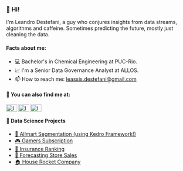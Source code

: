 ### 👋 Hi!

I'm Leandro Destefani, a guy who conjures insights from data streams, algorithms and caffeine. Sometimes predicting the future, mostly just cleaning the data. 

#### Facts about me:

- 💻 Bachelor's in Chemical Engineering at PUC-Rio.
- 📈 I'm a Senior Data Governance Analyst at ALLOS.
- 📫 How to reach me: leassis.destefani@gmail.com

#### 🔗 You can also find me at:

<a href="https://www.linkedin.com/in/leandrodestefani/" target="_blank"><img align="left" src="https://raw.githubusercontent.com/rahuldkjain/github-profile-readme-generator/master/src/images/icons/Social/linked-in-alt.svg" alt="leandroassis" height="20" width="30" /></a>
<a href="https://www.kaggle.com/leandrodestefani" target="_blank"><img align="left" src="https://cdn4.iconfinder.com/data/icons/logos-and-brands/512/189_Kaggle_logo_logos-512.png" alt="leandroassis" height="20" width="30" /></a>
<a href="https://medium.com/@leandrodestefani" target="_blank"><img align="left" src="https://raw.githubusercontent.com/rahuldkjain/github-profile-readme-generator/master/src/images/icons/Social/medium.svg" alt="leandroassis" height="20" width="30" /></a>
<br>

#### 🎨 Data Science Projects

* [🚀 Allmart Segmentation (using Kedro Framework!)](https://github.com/leassis91/allmart)
* [🎮 Gamers Subscription](https://github.com/leassis91/previsao_assinatura/)
* [🚗 Insurance Ranking](https://github.com/leassis91/health-insurance/)
* [🏪 Forecasting Store Sales](https://github.com/leassis91/rossmann_store/)
* [🏠 House Rocket Company](https://github.com/leassis91/Portfolio_Projects/tree/main/Insights_Projects/HouseRocketEDA)
